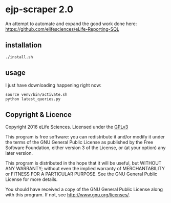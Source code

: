 # ejp-scraper 2.0

An attempt to automate and expand the good work done here: 
https://github.com/elifesciences/eLife-Reporting-SQL

## installation

    ./install.sh

## usage

I just have downloading happening right now:

    source venv/bin/activate.sh
    python latest_queries.py

## Copyright & Licence

Copyright 2016 eLife Sciences. Licensed under the [GPLv3](LICENCE.txt)

This program is free software: you can redistribute it and/or modify
it under the terms of the GNU General Public License as published by
the Free Software Foundation, either version 3 of the License, or
(at your option) any later version.

This program is distributed in the hope that it will be useful,
but WITHOUT ANY WARRANTY; without even the implied warranty of
MERCHANTABILITY or FITNESS FOR A PARTICULAR PURPOSE.  See the
GNU General Public License for more details.

You should have received a copy of the GNU General Public License
along with this program.  If not, see <http://www.gnu.org/licenses/>.

